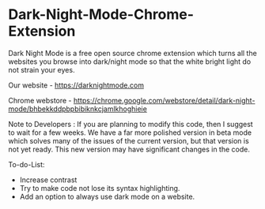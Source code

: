 # Dark-Night-Mode-Chrome-Extension
Dark Night Mode is a free open source chrome extension which turns all the websites you browse into dark/night mode so that the white bright light do not strain your eyes.

Our website - https://darknightmode.com

Chrome webstore - https://chrome.google.com/webstore/detail/dark-night-mode/bhbekkddpbpbibiknkcjamlkhoghieie

Note to Developers : If you are planning to modify this code, then I suggest to wait for a few weeks. We have a far more polished version in beta mode which solves many of the issues of the current version, but that version is not yet ready. This new version may have significant changes in the code.

To-do-List:
- Increase contrast
- Try to make code not lose its syntax highlighting.
- Add an option to always use dark mode on a website.
